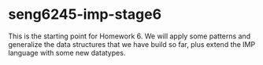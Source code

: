 # seng6245-imp-stage6
This is the starting point for Homework 6. We will apply some patterns and generalize the data structures that we have build so far, plus extend the IMP language with some new datatypes.

